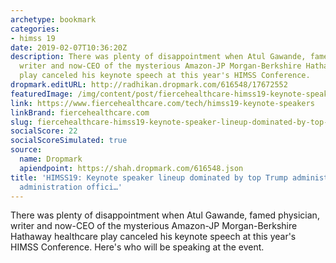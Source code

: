 ```yaml
---
archetype: bookmark
categories:
- himss 19
date: 2019-02-07T10:36:20Z
description: There was plenty of disappointment when Atul Gawande, famed physician,
  writer and now-CEO of the mysterious Amazon-JP Morgan-Berkshire Hathaway healthcare
  play canceled his keynote speech at this year's HIMSS Conference.
dropmark.editURL: http://radhikan.dropmark.com/616548/17672552
featuredImage: /img/content/post/fiercehealthcare-himss19-keynote-speaker-lineup-dominated-by-top-trump-administration-former-administration-offici.jpg
link: https://www.fiercehealthcare.com/tech/himss19-keynote-speakers
linkBrand: fiercehealthcare.com
slug: fiercehealthcare-himss19-keynote-speaker-lineup-dominated-by-top-trump-administration-former-administration-offici
socialScore: 22
socialScoreSimulated: true
source:
  name: Dropmark
  apiendpoint: https://shah.dropmark.com/616548.json
title: 'HIMSS19: Keynote speaker lineup dominated by top Trump administration, former
  administration offici…'
---
```

There was plenty of disappointment when Atul Gawande, famed physician, writer and now-CEO of the mysterious Amazon-JP Morgan-Berkshire Hathaway healthcare play canceled his keynote speech at this year's HIMSS Conference. Here's who will be speaking at the event.